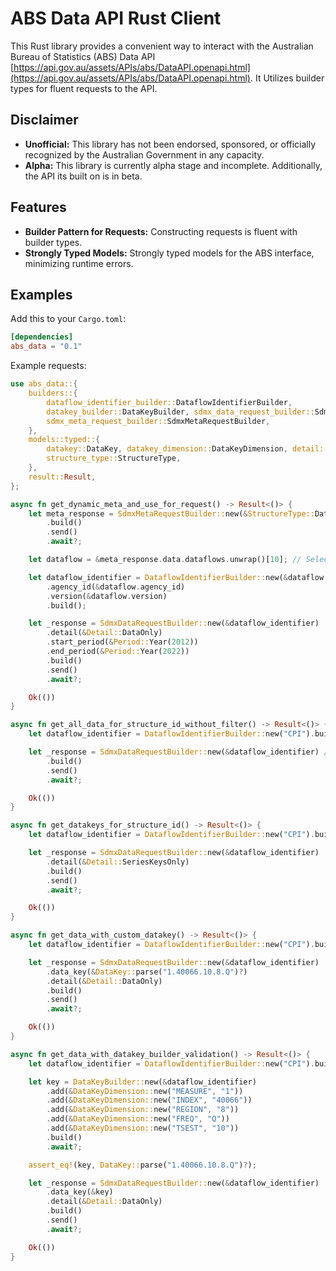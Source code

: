 # ABS Data API Rust Client

This Rust library provides a convenient way to interact with the Australian Bureau of Statistics (ABS) Data API [https://api.gov.au/assets/APIs/abs/DataAPI.openapi.html](https://api.gov.au/assets/APIs/abs/DataAPI.openapi.html). It Utilizes builder types for fluent requests to the API.

## Disclaimer

- **Unofficial:** This library has not been endorsed, sponsored, or officially recognized by the Australian Government in any capacity.
- **Alpha:** This library is currently alpha stage and incomplete. Additionally, the API its built on is in beta.

## Features

- **Builder Pattern for Requests:** Constructing requests is fluent with builder types.
- **Strongly Typed Models:** Strongly typed models for the ABS interface, minimizing runtime errors.
  
## Examples

Add this to your `Cargo.toml`:

```toml
[dependencies]
abs_data = "0.1"
```

Example requests:

```rust
use abs_data::{
    builders::{
        dataflow_identifier_builder::DataflowIdentifierBuilder,
        datakey_builder::DataKeyBuilder, sdmx_data_request_builder::SdmxDataRequestBuilder,
        sdmx_meta_request_builder::SdmxMetaRequestBuilder,
    },
    models::typed::{
        datakey::DataKey, datakey_dimension::DataKeyDimension, detail::Detail, period::Period,
        structure_type::StructureType,
    },
    result::Result,
};

async fn get_dynamic_meta_and_use_for_request() -> Result<()> {
    let meta_response = SdmxMetaRequestBuilder::new(&StructureType::DataFlow)
        .build()
        .send()
        .await?;

    let dataflow = &meta_response.data.dataflows.unwrap()[10]; // Select desired dataflow

    let dataflow_identifier = DataflowIdentifierBuilder::new(&dataflow.id)
        .agency_id(&dataflow.agency_id)
        .version(&dataflow.version)
        .build();

    let _response = SdmxDataRequestBuilder::new(&dataflow_identifier)
        .detail(&Detail::DataOnly)
        .start_period(&Period::Year(2012))
        .end_period(&Period::Year(2022))
        .build()
        .send()
        .await?;

    Ok(())
}

async fn get_all_data_for_structure_id_without_filter() -> Result<()> {
    let dataflow_identifier = DataflowIdentifierBuilder::new("CPI").build();

    let _response = SdmxDataRequestBuilder::new(&dataflow_identifier) // Avoid 500 response with data only detail (issue with beta api)
        .build()
        .send()
        .await?;

    Ok(())
}

async fn get_datakeys_for_structure_id() -> Result<()> {
    let dataflow_identifier = DataflowIdentifierBuilder::new("CPI").build();

    let _response = SdmxDataRequestBuilder::new(&dataflow_identifier)
        .detail(&Detail::SeriesKeysOnly)
        .build()
        .send()
        .await?;

    Ok(())
}

async fn get_data_with_custom_datakey() -> Result<()> {
    let dataflow_identifier = DataflowIdentifierBuilder::new("CPI").build();

    let _response = SdmxDataRequestBuilder::new(&dataflow_identifier)
        .data_key(&DataKey::parse("1.40066.10.8.Q")?)
        .detail(&Detail::DataOnly)
        .build()
        .send()
        .await?;

    Ok(())
}

async fn get_data_with_datakey_builder_validation() -> Result<()> {
    let dataflow_identifier = DataflowIdentifierBuilder::new("CPI").build();

    let key = DataKeyBuilder::new(&dataflow_identifier)
        .add(&DataKeyDimension::new("MEASURE", "1"))
        .add(&DataKeyDimension::new("INDEX", "40066"))
        .add(&DataKeyDimension::new("REGION", "8"))
        .add(&DataKeyDimension::new("FREQ", "Q"))
        .add(&DataKeyDimension::new("TSEST", "10"))
        .build()
        .await?;

    assert_eq!(key, DataKey::parse("1.40066.10.8.Q")?);

    let _response = SdmxDataRequestBuilder::new(&dataflow_identifier)
        .data_key(&key)
        .detail(&Detail::DataOnly)
        .build()
        .send()
        .await?;

    Ok(())
}
```